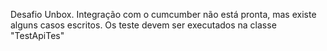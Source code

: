 Desafio Unbox. 
Integração com o cumcumber não está pronta, mas existe alguns casos escritos. 
Os teste devem ser executados na classe "TestApiTes"

